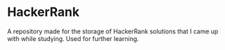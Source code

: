 # HackerRank
A repository made for the storage of HackerRank solutions that I came up with while studying. Used for further learning.
